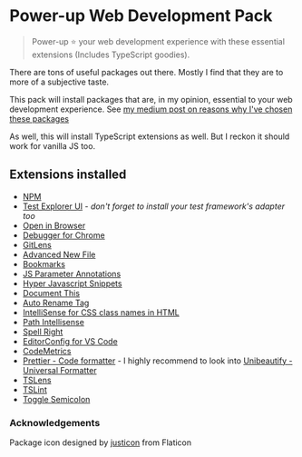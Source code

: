 # Power-up Web Development Pack

> Power-up ⭐ your web development experience with these essential extensions (Includes TypeScript goodies).

There are tons of useful packages out there. Mostly I find that they are to more of a subjective taste.

This pack will install packages that are, in my opinion, essential to your web development experience. See [my medium post on reasons why I've chosen these packages](https://medium.com/@jonyeezs/power-up-your-vscode-web-dev-experience-46de78e6a513)

As well, this will install TypeScript extensions as well. But I reckon it should work for vanilla JS too.

## Extensions installed

* [NPM][npm]
* [Test Explorer UI][testexplorer] - _don't forget to install your test framework's adapter too_
* [Open in Browser][testexplorer]
* [Debugger for Chrome][browser]
* [GitLens][gitlens]
* [Advanced New File][files]
* [Bookmarks][bookmarks]
* [JS Parameter Annotations][params]
* [Hyper Javascript Snippets][snippets]
* [Document This][doco]
* [Auto Rename Tag][tag]
* [IntelliSense for CSS class names in HTML][css]
* [Path Intellisense][path]
* [Spell Right][speller]
* [EditorConfig for VS Code][editor]
* [CodeMetrics][metrics]
* [Prettier - Code formatter][prettier] - I highly recommend to look into [Unibeautify - Universal Formatter][unibeatify]
* [TSLens][tslens]
* [TSLint][tslint]
* [Toggle Semicolon][semi]

[npm]: https://marketplace.visualstudio.com/items?itemName=eg2.vscode-npm-script
[testexplorer]: https://marketplace.visualstudio.com/items?itemName=hbenl.vscode-test-explorer
[browser]: https://marketplace.visualstudio.com/items?itemName=techer.open-in-browser
[debugger]: https://marketplace.visualstudio.com/items?itemName=msjsdiag.debugger-for-chrome
[gitlens]: https://marketplace.visualstudio.com/items?itemName=eamodio.gitlens
[files]: https://marketplace.visualstudio.com/items?itemName=patbenatar.advanced-new-file
[bookmarks]: https://marketplace.visualstudio.com/items?itemName=alefragnani.Bookmarks
[params]: https://marketplace.visualstudio.com/items?itemName=lannonbr.vscode-js-annotations
[snippets]: https://marketplace.visualstudio.com/items?itemName=t7yang.hyper-javascript-snippets
[doco]: https://marketplace.visualstudio.com/items?itemName=joelday.docthis
[tag]: https://marketplace.visualstudio.com/items?itemName=formulahendry.auto-rename-tag
[css]: https://marketplace.visualstudio.com/items?itemName=Zignd.html-css-class-completion
[path]: https://marketplace.visualstudio.com/items?itemName=christian-kohler.path-intellisense
[speller]: https://marketplace.visualstudio.com/items?itemName=ban.spellright
[editor]: https://marketplace.visualstudio.com/items?itemName=EditorConfig.EditorConfig
[metrics]: https://marketplace.visualstudio.com/items?itemName=kisstkondoros.vscode-codemetrics
[prettier]: https://marketplace.visualstudio.com/items?itemName=esbenp.prettier-vscode
[unibeatify]: https://marketplace.visualstudio.com/items?itemName=Glavin001.unibeautify-vscode
[tslens]: https://marketplace.visualstudio.com/items?itemName=MaxGotovkin.tslens
[tslint]: https://marketplace.visualstudio.com/items?itemName=ms-vscode.vscode-typescript-tslint-plugin
[semi]: https://marketplace.visualstudio.com/items?itemName=awesomektvn.toggle-semicolon

### Acknowledgements

Package icon designed by [justicon](https://www.flaticon.com/authors/justicon) from Flaticon
